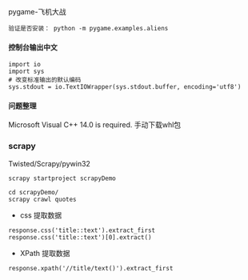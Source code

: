 pygame-飞机大战
```
验证是否安装： python -m pygame.examples.aliens
```

#### 控制台输出中文
```
import io
import sys
# 改变标准输出的默认编码
sys.stdout = io.TextIOWrapper(sys.stdout.buffer, encoding='utf8')
```

#### 问题整理
Microsoft Visual C++ 14.0 is required.
手动下载whl包

### scrapy

Twisted/Scrapy/pywin32

```
scrapy startproject scrapyDemo

cd scrapyDemo/
scrapy crawl quotes
```

- css 提取数据
```
response.css('title::text').extract_first
response.css('title::text')[0].extract()
```

- XPath 提取数据
```
response.xpath('//title/text()').extract_first

```